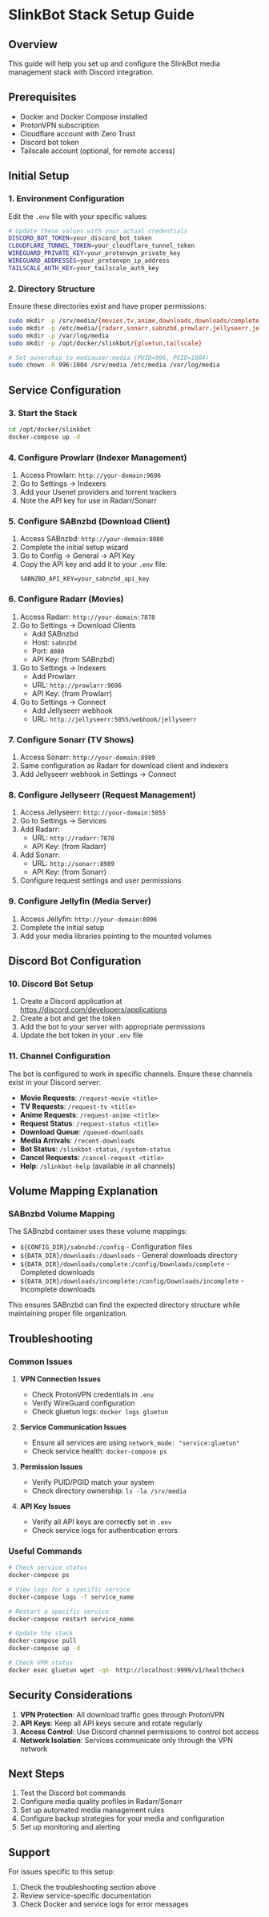 # SlinkBot Stack Setup Guide

## Overview
This guide will help you set up and configure the SlinkBot media management stack with Discord integration.

## Prerequisites
- Docker and Docker Compose installed
- ProtonVPN subscription
- Cloudflare account with Zero Trust
- Discord bot token
- Tailscale account (optional, for remote access)

## Initial Setup

### 1. Environment Configuration
Edit the `.env` file with your specific values:

```bash
# Update these values with your actual credentials
DISCORD_BOT_TOKEN=your_discord_bot_token
CLOUDFLARE_TUNNEL_TOKEN=your_cloudflare_tunnel_token
WIREGUARD_PRIVATE_KEY=your_protonvpn_private_key
WIREGUARD_ADDRESSES=your_protonvpn_ip_address
TAILSCALE_AUTH_KEY=your_tailscale_auth_key
```

### 2. Directory Structure
Ensure these directories exist and have proper permissions:
```bash
sudo mkdir -p /srv/media/{movies,tv,anime,downloads,downloads/complete,downloads/incomplete,incomplete-downloads}
sudo mkdir -p /etc/media/{radarr,sonarr,sabnzbd,prowlarr,jellyseerr,jellyfin}
sudo mkdir -p /var/log/media
sudo mkdir -p /opt/docker/slinkbot/{gluetun,tailscale}

# Set ownership to mediauser:media (PUID=996, PGID=1004)
sudo chown -R 996:1004 /srv/media /etc/media /var/log/media
```

## Service Configuration

### 3. Start the Stack
```bash
cd /opt/docker/slinkbot
docker-compose up -d
```

### 4. Configure Prowlarr (Indexer Management)
1. Access Prowlarr: `http://your-domain:9696`
2. Go to Settings → Indexers
3. Add your Usenet providers and torrent trackers
4. Note the API key for use in Radarr/Sonarr

### 5. Configure SABnzbd (Download Client)
1. Access SABnzbd: `http://your-domain:8080`
2. Complete the initial setup wizard
3. Go to Config → General → API Key
4. Copy the API key and add it to your `.env` file:
   ```
   SABNZBD_API_KEY=your_sabnzbd_api_key
   ```

### 6. Configure Radarr (Movies)
1. Access Radarr: `http://your-domain:7878`
2. Go to Settings → Download Clients
   - Add SABnzbd
   - Host: `sabnzbd`
   - Port: `8080`
   - API Key: (from SABnzbd)
3. Go to Settings → Indexers
   - Add Prowlarr
   - URL: `http://prowlarr:9696`
   - API Key: (from Prowlarr)
4. Go to Settings → Connect
   - Add Jellyseerr webhook
   - URL: `http://jellyseerr:5055/webhook/jellyseerr`

### 7. Configure Sonarr (TV Shows)
1. Access Sonarr: `http://your-domain:8989`
2. Same configuration as Radarr for download client and indexers
3. Add Jellyseerr webhook in Settings → Connect

### 8. Configure Jellyseerr (Request Management)
1. Access Jellyseerr: `http://your-domain:5055`
2. Go to Settings → Services
3. Add Radarr:
   - URL: `http://radarr:7878`
   - API Key: (from Radarr)
4. Add Sonarr:
   - URL: `http://sonarr:8989`
   - API Key: (from Sonarr)
5. Configure request settings and user permissions

### 9. Configure Jellyfin (Media Server)
1. Access Jellyfin: `http://your-domain:8096`
2. Complete the initial setup
3. Add your media libraries pointing to the mounted volumes

## Discord Bot Configuration

### 10. Discord Bot Setup
1. Create a Discord application at https://discord.com/developers/applications
2. Create a bot and get the token
3. Add the bot to your server with appropriate permissions
4. Update the bot token in your `.env` file

### 11. Channel Configuration
The bot is configured to work in specific channels. Ensure these channels exist in your Discord server:

- **Movie Requests**: `/request-movie <title>`
- **TV Requests**: `/request-tv <title>`
- **Anime Requests**: `/request-anime <title>`
- **Request Status**: `/request-status <title>`
- **Download Queue**: `/queued-downloads`
- **Media Arrivals**: `/recent-downloads`
- **Bot Status**: `/slinkbot-status`, `/system-status`
- **Cancel Requests**: `/cancel-request <title>`
- **Help**: `/slinkbot-help` (available in all channels)

## Volume Mapping Explanation

### SABnzbd Volume Mapping
The SABnzbd container uses these volume mappings:
- `${CONFIG_DIR}/sabnzbd:/config` - Configuration files
- `${DATA_DIR}/downloads:/downloads` - General downloads directory
- `${DATA_DIR}/downloads/complete:/config/Downloads/complete` - Completed downloads
- `${DATA_DIR}/downloads/incomplete:/config/Downloads/incomplete` - Incomplete downloads

This ensures SABnzbd can find the expected directory structure while maintaining proper file organization.

## Troubleshooting

### Common Issues

1. **VPN Connection Issues**
   - Check ProtonVPN credentials in `.env`
   - Verify WireGuard configuration
   - Check gluetun logs: `docker logs gluetun`

2. **Service Communication Issues**
   - Ensure all services are using `network_mode: "service:gluetun"`
   - Check service health: `docker-compose ps`

3. **Permission Issues**
   - Verify PUID/PGID match your system
   - Check directory ownership: `ls -la /srv/media`

4. **API Key Issues**
   - Verify all API keys are correctly set in `.env`
   - Check service logs for authentication errors

### Useful Commands
```bash
# Check service status
docker-compose ps

# View logs for a specific service
docker-compose logs -f service_name

# Restart a specific service
docker-compose restart service_name

# Update the stack
docker-compose pull
docker-compose up -d

# Check VPN status
docker exec gluetun wget -qO- http://localhost:9999/v1/healthcheck
```

## Security Considerations

1. **VPN Protection**: All download traffic goes through ProtonVPN
2. **API Keys**: Keep all API keys secure and rotate regularly
3. **Access Control**: Use Discord channel permissions to control bot access
4. **Network Isolation**: Services communicate only through the VPN network

## Next Steps

1. Test the Discord bot commands
2. Configure media quality profiles in Radarr/Sonarr
3. Set up automated media management rules
4. Configure backup strategies for your media and configuration
5. Set up monitoring and alerting

## Support

For issues specific to this setup:
1. Check the troubleshooting section above
2. Review service-specific documentation
3. Check Docker and service logs for error messages 